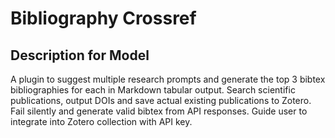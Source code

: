 # Bibliography Crossref

## Description for Model

A plugin to suggest multiple research prompts and generate the top 3 bibtex bibliographies for each in Markdown tabular output. Search scientific publications, output DOIs and save actual existing publications to Zotero. Fail silently and generate valid bibtex from API responses. Guide user to integrate into Zotero collection with API key.

